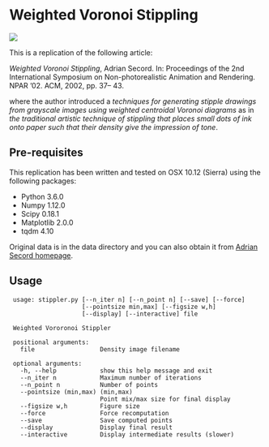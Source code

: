 
# Weighted Voronoi Stippling

![](../data/boots-stipple.png)

This is a replication of the following article:

*Weighted Voronoi Stippling*, Adrian Secord. In: Proceedings of the 2nd
International Symposium on Non-photorealistic Animation and
Rendering. NPAR ’02. ACM, 2002, pp. 37– 43.

where the author introduced a *techniques for generating stipple drawings from
grayscale images using weighted centroidal Voronoi diagrams* as in *the
traditional artistic technique of stippling that places small dots of ink onto
paper such that their density give the impression of tone*.


## Pre-requisites

This replication has been written and tested on OSX 10.12 (Sierra) using the
following packages:

 * Python 3.6.0
 * Numpy 1.12.0
 * Scipy 0.18.1
 * Matplotlib 2.0.0
 * tqdm 4.10
 
Original data is in the data directory and you can also obtain it from
[Adrian Secord homepage](http://cs.nyu.edu/~ajsecord/npar2002/StipplingOriginals.zip).

## Usage

```
 usage: stippler.py [--n_iter n] [--n_point n] [--save] [--force]
                    [--pointsize min,max] [--figsize w,h]
                    [--display] [--interactive] file

 Weighted Vororonoi Stippler

 positional arguments:
   file                  Density image filename

 optional arguments:
   -h, --help            show this help message and exit
   --n_iter n            Maximum number of iterations
   --n_point n           Number of points
   --pointsize (min,max) (min,max)
                         Point mix/max size for final display
   --figsize w,h         Figure size
   --force               Force recomputation
   --save                Save computed points
   --display             Display final result
   --interactive         Display intermediate results (slower)
```
